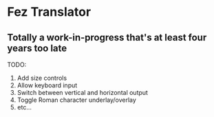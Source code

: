 # Fez Translator  
## Totally a work-in-progress that's at least four years too late  

TODO:
1. Add size controls  
2. Allow keyboard input  
3. Switch between vertical and horizontal output  
4. Toggle Roman character underlay/overlay
5. etc...